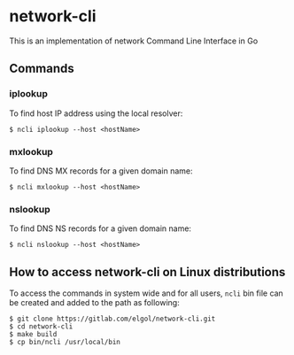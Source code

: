 # network-cli
This is an implementation of network Command Line Interface in Go
## Commands
### iplookup
To find host IP address using the local resolver:
```
$ ncli iplookup --host <hostName>
```
### mxlookup
To find DNS MX records for a given domain name:
```
$ ncli mxlookup --host <hostName>
```
### nslookup
To find DNS NS records for a given domain name:
```
$ ncli nslookup --host <hostName>
```
## How to access network-cli on Linux distributions
To access the commands in system wide and for all users, `ncli` bin file can be created and added to the path as following:
```
$ git clone https://gitlab.com/elgol/network-cli.git
$ cd network-cli
$ make build
$ cp bin/ncli /usr/local/bin
```

